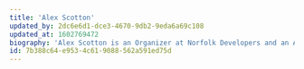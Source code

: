 ```yaml
---
title: 'Alex Scotton'
updated_by: 2dc6e6d1-dce3-4670-9db2-9eda6a69c108
updated_at: 1602769472
biography: 'Alex Scotton is an Organizer at Norfolk Developers and an Author of such informational posts as "Welcome to Norfolk Developers Website". He can mostly be found commenting on benign tech worries and first world problems on Twitter, when he''s not swearing at `=> NaN`.'
id: 7b388c64-e953-4c61-9088-562a591ed75d
---
```

